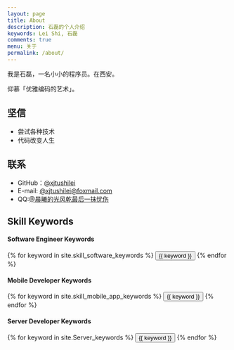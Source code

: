 ```yaml
---
layout: page
title: About
description: 石磊的个人介绍
keywords: Lei Shi, 石磊
comments: true
menu: 关于
permalink: /about/
---
```


我是石磊，一名小小的程序员。在西安。

仰慕「优雅编码的艺术」。

## 坚信

* 尝试各种技术
* 代码改变人生

## 联系

* GitHub：[@xjtushilei](https://github.com/xjtushilei)
* E-mail: [@xjtushilei@foxmail.com](mailto:xjtushilei@foxmail?subject=visit+shilei.link+Home&body=Hello！shilei,)
* QQ:[@晨曦的光风乾最后一抹忧伤](http://wpa.qq.com/msgrd?v=3&uin=619983341&site=qq&menu=yes)

## Skill Keywords

#### Software Engineer Keywords
<div class="btn-inline">
    {% for keyword in site.skill_software_keywords %}
    <button class="btn btn-outline" type="button">{{ keyword }}</button>
    {% endfor %}
</div>

#### Mobile Developer Keywords
<div class="btn-inline">
    {% for keyword in site.skill_mobile_app_keywords %}
    <button class="btn btn-outline" type="button">{{ keyword }}</button>
    {% endfor %}
</div>

#### Server Developer Keywords
<div class="btn-inline">
    {% for keyword in site.Server_keywords %}
    <button class="btn btn-outline" type="button">{{ keyword }}</button>
    {% endfor %}
</div>
